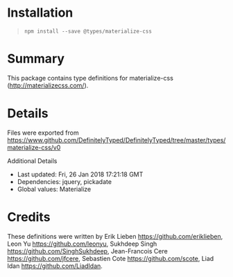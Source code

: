 # Installation
> `npm install --save @types/materialize-css`

# Summary
This package contains type definitions for materialize-css (http://materializecss.com/).

# Details
Files were exported from https://www.github.com/DefinitelyTyped/DefinitelyTyped/tree/master/types/materialize-css/v0

Additional Details
 * Last updated: Fri, 26 Jan 2018 17:21:18 GMT
 * Dependencies: jquery, pickadate
 * Global values: Materialize

# Credits
These definitions were written by  Erik Lieben <https://github.com/eriklieben>, Leon Yu <https://github.com/leonyu>, Sukhdeep Singh <https://github.com/SinghSukhdeep>, Jean-Francois Cere <https://github.com/jfcere>, Sebastien Cote <https://github.com/scote>, Liad Idan <https://github.com/LiadIdan>.
